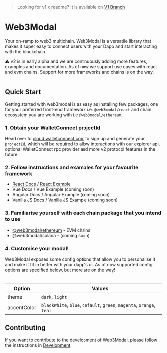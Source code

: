 > Looking for v1.x readme? It is available on [V1 Branch](https://github.com/WalletConnect/web3modal/tree/V1)

# Web3Modal

Your on-ramp to web3 multichain. Web3Modal is a versatile library that makes it super easy to connect users with your Dapp and start interacting with the blockchain.

⚠️ v2 is in early alpha and we are continuously adding more features, examples and documentation. As of now we support use cases with react and evm chains. Support for more frameworks and chains is on the way.

<p align="center">
  <img src="./.github/assets/header.png" alt="" border="0">
</p>

## Quick Start

Getting started with web3modal is as easy as installing few packages, one for your preferred front-end framework i.e. `@web3modal/react` and chain ecosystem you are working with i.e `@web3modal/ethereum`.

### 1. Obtain your WalletConnect projectId

Head over to [cloud.walletconnect.com](https://cloud.walletconnect.com/) to sign up and generate your `projectId`, which will be required to allow interactions with our explorer api, optional WalletConnect rpc provider and more v2 protocol features in the future.

### 2. Follow instructions and examples for your favourite framework

- [React Docs](./packages/react/) / [React Example](./examples/react/)
- Vue Docs / Vue Example (coming soon)
- Angular Docs / Angular Example (coming soon)
- Vanilla JS Docs / Vanilla JS Example (coming soon)

### 3. Familiarise yourself with each chain package that you intend to use

- [@web3modal/ethereum](./chains/ethereum/) - EVM chains
- @web3modal/solana - (coming soon)

### 4. Customise your modal!

Web3Modal exposes some config options that allow you to personalise it and make it fit in better with your dapp's ui. As of now supported config options are specified below, but more are on the way!

<p align="center" style="margin-top: 20px">
  <img src="./.github/assets/custom.png" alt="" border="0">
</p>

| Option      | Values                                                                |
| ----------- | --------------------------------------------------------------------- |
| theme       | `dark`, `light`                                                       |
| accentColor | `blackWhite`, `blue`, `default`, `green`, `magenta`, `orange`, `teal` |

## Contributing

If you want to contribute to the development of Web3Modal, please follow the instructions in [Development](docs/development.md).
